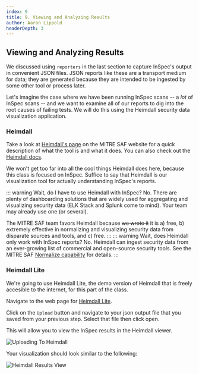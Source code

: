 ```yaml
---
index: 9
title: 9. Viewing and Analyzing Results
author: Aaron Lippold
headerDepth: 3
---
```


## Viewing and Analyzing Results

We discussed using `reporters` in the last section to capture InSpec's output in convenient JSON files. JSON reports like these are a transport medium for data; they are generated because they are intended to be ingested by some other tool or process later.

Let's imagine the case where we have been running InSpec scans -- a *lot* of InSpec scans -- and we want to examine all of our reports to dig into the root causes of failing tests. We will do this using the Heimdall security data visualization application.

### Heimdall

Take a look at [Heimdall's page](https://saf.mitre.org/apps/heimdall) on the MITRE SAF website for a quick description of what the tool is and what it does. You can also check out the [Heimdall docs](https://saf.mitre.org/docs/heimdall-install).

We won't get too far into all the cool things Heimdall does here, because this class is focused on InSpec. Suffice to say that Heimdall is our visualization tool for actually understanding InSpec's reports.

::: warning Wait, do I have to use Heimdall with InSpec?
No. There are plenty of dashboarding solutions that are widely used for aggregating and visualizing security data (ELK Stack and Splunk come to mind). Your team may already use one (or several).

The MITRE SAF team favors Heimdall because ~~we wrote it~~ it is a) free, b) extremely effective in normalizing and visualizing security data from disparate sources and tools, and c) free.
:::
::: warning Wait, does Heimdall only work with InSpec reports?
No. Heimdall can ingest security data from an ever-growing list of commercial and open-source security tools. See the MITRE SAF [Normalize capability](https://saf.mitre.org/framework/normalize) for details.
:::

###  Heimdall Lite

We're going to use Heimdall Lite, the demo version of Heimdall that is freely accesible to the internet, for this part of the class.

Navigate to the web page for [Heimdall Lite](https://heimdall-lite.mitre.org/).

Click on the `Upload` button and navigate to your json output file that you saved from your previous step. Select that file then click open.

This will allow you to view the InSpec results in the Heimdall viewer.

![Uploading To Heimdall](../../assets/img/Heimdall_Load.png)

Your visualization should look similar to the following:

![Heimdall Results View](../../assets/img/Heimdall_Results.png)